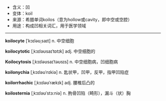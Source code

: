 - <span class="definition">含义：凹</span>
- <span class="definition">变体：koil</span>
- <span class="definition">来源：希腊单词koilos（意为hollow或cavity，即中空或空腔）</span>
- <span class="definition">用途：构成凹相关词汇，用于医学领域</span>

---

<span class="vocabulary">**koilocyte**</span> [ˈkɔɪləʊˌsaɪt] n. 中空细胞

<span class="vocabulary">**koilocytotic**</span> [ˌkɔɪləʊsaɪˈtɒtɪk] adj. 中空细胞的

<span class="vocabulary">**Koilocytosis**</span> [ˌkɔɪləʊsaɪˈtəʊsɪs] n. 中空细胞病，凹细胞病

<span class="vocabulary">**koilonychia**</span> [ˌkɔɪləʊˈnɪkiə] n. 匙状甲，凹甲，反甲，指甲凹陷症

<span class="vocabulary">**koilorrhachic**</span> [ˌkɔɪləʊˈrækɪk] adj. 腰椎后凸的

<span class="vocabulary">**koilosternia**</span> [ˌkɔɪləʊˈstɜ:niə] n. 朐骨凹陷（畸形），漏斗（状）胸

